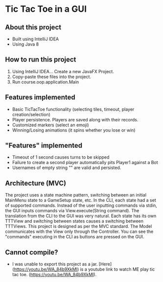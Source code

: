 # Tic Tac Toe in a GUI

## About this project
* Built using IntelliJ IDEA
* Using Java 8

## How to run this project
1. Using IntelliJ IDEA... Create a new JavaFX Project.
2. Copy-paste these files into the project.
3. Run course.oop.application.Main

## Features implemented
* Basic TicTacToe functionality (selecting tiles, timeout, player creation/selection)
* Player persistence. Players are saved along with their records.
* Customized markers (select an emoji)
* Winning/Losing animations (it spins whether you lose or win)

## \"Features\" implemented
* Timeout of 1 second causes turns to be skipped
* Failure to create a second player automatically pits Player1 against a Bot
* Usernames of empty string "" are valid and persisted.

## Architecture (MVC)
The project uses a state machine pattern, switching between an initial MainMenu state to a GameSetup state, etc. In the CLI, each state had a set of supported commands. Instead of the user inputting commands via stdin, the GUI inputs commands via View.execute(String command). The translation from the CLI to the GUI was very natural. Each state has its own TTTView and switching between states causes a switching between TTTViews. This project is designed as per the MVC standard. The Model communicates with the View only through the Controller.
You can see the "commands" executing in the CLI as buttons are pressed on the GUI.

## Cannot compile?
* I was unable to export this project as a jar. [Here] (https://youtu.be/WA_84b9XkMI) is a youtube link to watch ME play tic tac toe. (https://youtu.be/WA_84b9XkMI).
